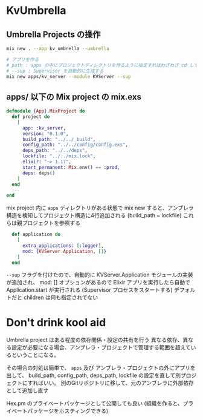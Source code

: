 # KvUmbrella

## Umbrella Projects の操作

```sh
mix new . --app kv_umbrella --umbrella

# アプリを作る
# path : apps の中にプロジェクトディレクトリを作るように指定すればわざわざ cd して mix new しなくていい
# --sup : Supervisor を自動的に生成する
mix new apps/kv_server --module KVServer --sup　

```

## apps/ 以下の Mix project の mix.exs

```elixir
defmodule {App}.MixProject do
  def project do
    [
      app: :kv_server,
      version: "0.1.0",
      build_path: "../../_build",
      config_path: "../../config/config.exs",
      deps_path: "../../deps",
      lockfile: "../../mix.lock",
      elixir: "~> 1.17",
      start_permanent: Mix.env() == :prod,
      deps: deps()
    ]
  end
  ...
end
```

mix project 内に `apps` ディレクトリがある状態で mix new すると、アンブレラ構造を検知してプロジェクト構造に4行追加される
(build_path ~ lockfile)
これらは親プロジェクトを参照する

```elixir
  def application do
    [
      extra_applications: [:logger],
      mod: {KVServer.Application, []}
    ]
  end
```
`--sup` フラグを付けたので、自動的に KVServer.Application モジュールの実装が追加され、 mod: [] オプションがあるので
Elixir アプリを実行したら自動で Application.start が実行される (Supervisor プロセスをスタートする)
デフォルトだと children は何も指定されてない

# Don't drink kool aid

Umbrella project はある程度の依存関係・設定の共有を行う
異なる依存、異なる設定が必要になる場合、アンブレラ・プロジェクトで管理する範囲を超えているということになる。

その場合の対処は簡単で、 `apps` 及び アンブレラ・プロジェクトの外にアプリを出して、 build_path, config_path, deps_path, lockfile の設定を直して別プロジェクトにすればいい。
別のGitリポジトリに移して、元のアンブレラに外部依存として追加し直す

Hex.pm のプライベートパッケージとして公開しても良い (組織を作ると、プライベートパッケージをホスティングできる)
